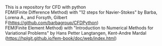 This is a repository for CFD with python  
FDM(Finite Difference Method) with "12 steps for Navier-Stokes" by  Barba, Lorena A., and Forsyth, Gilbert F(https://github.com/barbagroup/CFDPython)  
FEM(Finite Element Method) with "Introduction to Numerical Methods for Variational Problems" by Hans Petter Langtangen, Kent-Andre Mardal (https://hplgit.github.io/fem-book/doc/web/index.html)